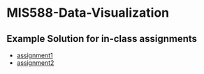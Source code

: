 # MIS588-Data-Visualization

## Example Solution for in-class assignments

- [assignment1](assign1/)
- [assignment2](assign2/)